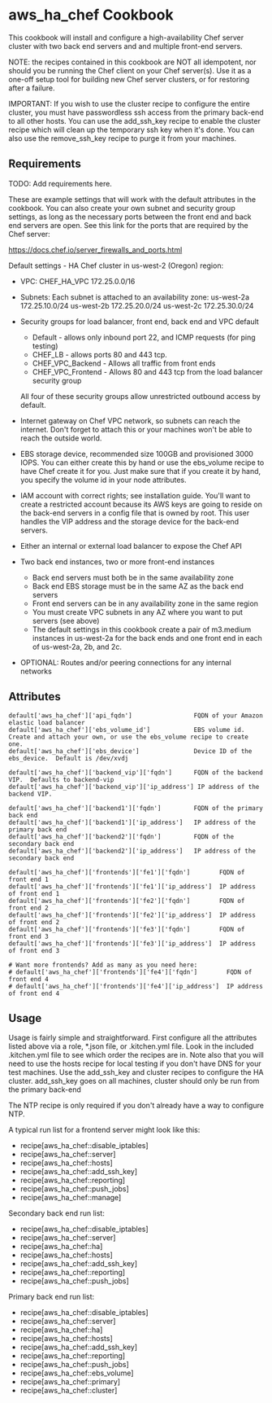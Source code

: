 aws_ha_chef Cookbook
===========================
This cookbook will install and configure a high-availability Chef server cluster with two back end servers and and multiple front-end servers.

NOTE: the recipes contained in this cookbook are NOT all idempotent, nor should you be running the Chef client on your Chef server(s). Use it as a one-off setup tool for building new Chef server clusters, or for restoring after a failure.

IMPORTANT: If you wish to use the cluster recipe to configure the entire cluster, you must have passwordless ssh access from the primary back-end to all other hosts. You can use the add\_ssh\_key recipe to enable the cluster recipe which will clean up the temporary ssh key when it's done. You can also use the remove\_ssh\_key recipe to purge it from your machines.

Requirements
------------
TODO: Add requirements here.

These are example settings that will work with the default attributes in the cookbook. You can also create your own subnet and security group settings, as long as the necessary ports between the front end and back end servers are open. See this link for the ports that are required by the Chef server:

https://docs.chef.io/server_firewalls_and_ports.html 

Default settings - HA Chef cluster in us-west-2 (Oregon) region:
+ VPC: 
  CHEF_HA_VPC  172.25.0.0/16
+ Subnets:  Each subnet is attached to an availability zone:
  us-west-2a 172.25.10.0/24
  us-west-2b 172.25.20.0/24
  us-west-2c 172.25.30.0/24 
+ Security groups for load balancer, front end, back end and VPC default
  - Default - allows only inbound port 22, and ICMP requests (for ping testing)
  - CHEF_LB - allows ports 80 and 443 tcp.
  - CHEF_VPC_Backend - Allows all traffic from front ends
  - CHEF_VPC_Frontend - Allows 80 and 443 tcp from the load balancer security group

  All four of these security groups allow unrestricted outbound access by default.

+ Internet gateway on Chef VPC network, so subnets can reach the internet.  Don't forget to attach this or your machines won't be able to reach the outside world.
+ EBS storage device, recommended size 100GB and provisioned 3000 IOPS.  You can either create this by hand or use the ebs_volume recipe to have Chef create it for you.  Just make sure that if you create it by hand, you specify the volume id in your node attributes.
+ IAM account with correct rights; see installation guide. You'll want to create a restricted account because its AWS keys are going to reside on the back-end servers in a config file that is owned by root. This user handles the VIP address and the storage device for the back-end servers.
+ Either an internal or external load balancer to expose the Chef API
+ Two back end instances, two or more front-end instances
  - Back end servers must both be in the same availability zone
  - Back end EBS storage must be in the same AZ as the back end servers
  - Front end servers can be in any availability zone in the same region
  - You must create VPC subnets in any AZ where you want to put servers (see above)
  - The default settings in this cookbook create a pair of m3.medium instances in us-west-2a for the back ends and one front end in each of us-west-2a, 2b, and 2c.
+ OPTIONAL: Routes and/or peering connections for any internal networks


Attributes
----------

```
default['aws_ha_chef']['api_fqdn']                 FQDN of your Amazon elastic load balancer
default['aws_ha_chef']['ebs_volume_id']            EBS volume id.  Create and attach your own, or use the ebs_volume recipe to create one. 
default['aws_ha_chef']['ebs_device']               Device ID of the ebs_device.  Default is /dev/xvdj

default['aws_ha_chef']['backend_vip']['fqdn']      FQDN of the backend VIP.  Defaults to backend-vip
default['aws_ha_chef']['backend_vip']['ip_address'] IP address of the backend VIP. 

default['aws_ha_chef']['backend1']['fqdn']         FQDN of the primary back end
default['aws_ha_chef']['backend1']['ip_address']   IP address of the primary back end
default['aws_ha_chef']['backend2']['fqdn']         FQDN of the secondary back end 
default['aws_ha_chef']['backend2']['ip_address']   IP address of the secondary back end

default['aws_ha_chef']['frontends']['fe1']['fqdn']        FQDN of front end 1
default['aws_ha_chef']['frontends']['fe1']['ip_address']  IP address of front end 1
default['aws_ha_chef']['frontends']['fe2']['fqdn']        FQDN of front end 2
default['aws_ha_chef']['frontends']['fe2']['ip_address']  IP address of front end 2
default['aws_ha_chef']['frontends']['fe3']['fqdn']        FQDN of front end 3
default['aws_ha_chef']['frontends']['fe3']['ip_address']  IP address of front end 3

# Want more frontends? Add as many as you need here:
# default['aws_ha_chef']['frontends']['fe4']['fqdn']        FQDN of front end 4
# default['aws_ha_chef']['frontends']['fe4']['ip_address']  IP address of front end 4
```


Usage
-----

Usage is fairly simple and straightforward.  First configure all the attributes listed above via a role, *.json file, or .kitchen.yml file. Look in the included .kitchen.yml file to see which order the recipes are in. Note also that you will need to use the hosts recipe for local testing if you don't have DNS for your test machines.  Use the add_ssh_key and cluster recipes to configure the HA cluster.  add_ssh_key goes on all machines, cluster should only be run from the primary back-end

The NTP recipe is only required if you don't already have a way to configure NTP.

A typical run list for a frontend server might look like this:
- recipe[aws_ha_chef::disable_iptables]
- recipe[aws_ha_chef::server]
- recipe[aws_ha_chef::hosts]
- recipe[aws_ha_chef::add_ssh_key]
- recipe[aws_ha_chef::reporting]
- recipe[aws_ha_chef::push_jobs]
- recipe[aws_ha_chef::manage]

Secondary back end run list:
- recipe[aws_ha_chef::disable_iptables]
- recipe[aws_ha_chef::server]
- recipe[aws_ha_chef::ha]
- recipe[aws_ha_chef::hosts]
- recipe[aws_ha_chef::add_ssh_key]
- recipe[aws_ha_chef::reporting]
- recipe[aws_ha_chef::push_jobs]

Primary back end run list:
- recipe[aws_ha_chef::disable_iptables]
- recipe[aws_ha_chef::server]
- recipe[aws_ha_chef::ha]
- recipe[aws_ha_chef::hosts]
- recipe[aws_ha_chef::add_ssh_key]
- recipe[aws_ha_chef::reporting]
- recipe[aws_ha_chef::push_jobs]
- recipe[aws_ha_chef::ebs_volume]
- recipe[aws_ha_chef::primary]
- recipe[aws_ha_chef::cluster]
